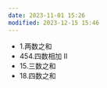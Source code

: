 ```yaml
---
date: 2023-11-01 15:26
modified: 2023-12-15 15:46
---
```

- 1.两数之和
- 454.四数相加 II
- 15.三数之和
- 18.四数之和